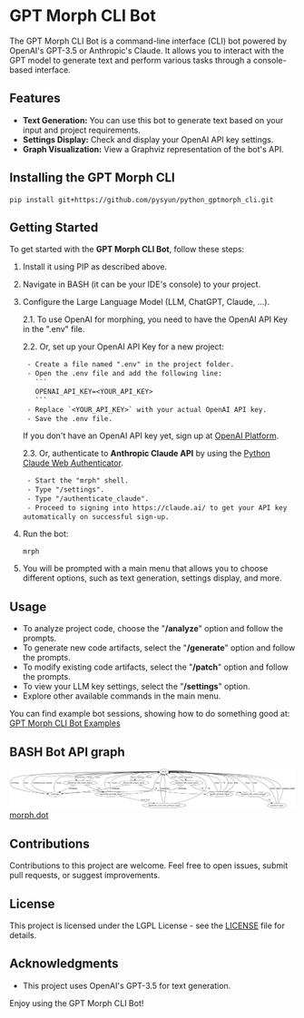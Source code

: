 # GPT Morph CLI Bot

The GPT Morph CLI Bot is a command-line interface (CLI) bot powered by OpenAI's GPT-3.5 or Anthropic's Claude. It allows you to interact with the GPT model to generate text and perform various tasks through a console-based interface.

## Features

- **Text Generation:** You can use this bot to generate text based on your input and project requirements.
- **Settings Display:** Check and display your OpenAI API key settings.
- **Graph Visualization:** View a Graphviz representation of the bot's API.

## Installing the GPT Morph CLI
```shell
pip install git+https://github.com/pysyun/python_gptmorph_cli.git
```

## Getting Started

To get started with the **GPT Morph CLI Bot**, follow these steps:

1. Install it using PIP as described above.

2. Navigate in BASH (it can be your IDE's console) to your project.

3. Configure the Large Language Model (LLM, ChatGPT, Claude, ...).

    2.1. To use OpenAI for morphing, you need to have the OpenAI API Key in the ".env" file.
    
    2.2. Or, set up your OpenAI API Key for a new project:

        - Create a file named ".env" in the project folder.
        - Open the .env file and add the following line:
          ```
          OPENAI_API_KEY=<YOUR_API_KEY>
          ```
        - Replace `<YOUR_API_KEY>` with your actual OpenAI API key.
        - Save the .env file.

    If you don't have an OpenAI API key yet, sign up at [OpenAI Platform](https://platform.openai.com/signup).

    2.3. Or, authenticate to **Anthropic Claude API** by using the [Python Claude Web Authenticator](https://github.com/pysyun/python_claude_web_authenticator).

        - Start the "mrph" shell.
        - Type "/settings".
        - Type "/authenticate_claude".
        - Proceed to signing into https://claude.ai/ to get your API key automatically on successful sign-up.

4. Run the bot:
    ```shell
    mrph
    ```

5. You will be prompted with a main menu that allows you to choose different options, such as text generation, settings display, and more.

## Usage

- To analyze project code, choose the "**/analyze**" option and follow the prompts.
- To generate new code artifacts, select the "**/generate**" option and follow the prompts.
- To modify existing code artifacts, select the "**/patch**" option and follow the prompts.
- To view your LLM key settings, select the "**/settings**" option.
- Explore other available commands in the main menu.

You can find example bot sessions, showing how to do something good at: 
[GPT Morph CLI Bot Examples](./examples.md)

## BASH Bot API graph
![GPT Morph CLI Bot API graph](./flows/morph.png)
[morph.dot](./flows/morph.dot)

## Contributions

Contributions to this project are welcome. Feel free to open issues, submit pull requests, or suggest improvements.

## License

This project is licensed under the LGPL License - see the [LICENSE](LICENSE) file for details.

## Acknowledgments

- This project uses OpenAI's GPT-3.5 for text generation.

Enjoy using the GPT Morph CLI Bot!
